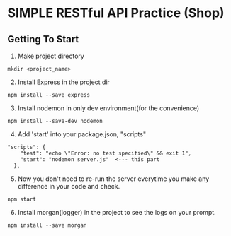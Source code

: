 # SIMPLE RESTful API Practice (Shop)

## Getting To Start

1. Make project directory
```console
mkdir <project_name>
```

2. Install Express in the project dir
```console
npm install --save express
```

3. Install nodemon in only dev environment(for the convenience)
```console
npm install --save-dev nodemon
```

4. Add 'start' into your package.json, "scripts"
```
"scripts": {
    "test": "echo \"Error: no test specified\" && exit 1",
    "start": "nodemon server.js"  <--- this part 
  },
```

5. Now you don't need to re-run the server everytime you make any difference in your code and check.
```console
npm start
```

6. Install morgan(logger) in the project to see the logs on your prompt.
```console
npm install --save morgan
```

